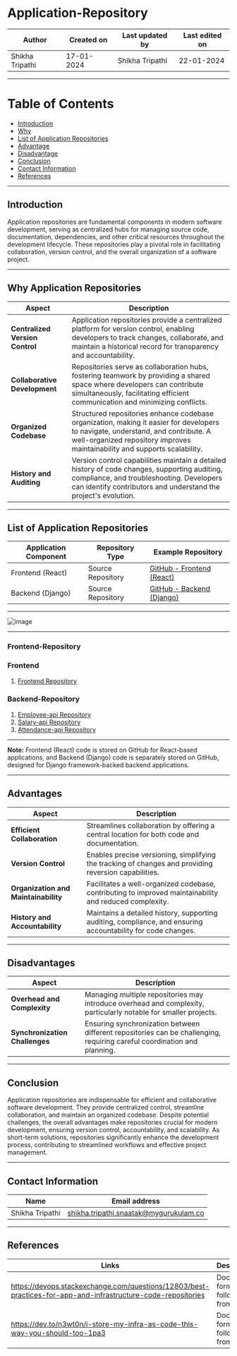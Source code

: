 # Application-Repository


| Author |	Created on | Last updated by | Last edited on |
|--------|-------------|-----------------|----------------|
| Shikha Tripathi| 17-01-2024  |  Shikha Tripathi | 22-01-2024     |

***
# Table of Contents

+ [Introduction](#Introduction)
+ [Why](#Why)
+ [List of Application Repositories](#ListofApplicatioREpositories)
+ [Advantage](#Advantage)
+ [Disadvantage](#Disadvantage)
+ [Conclusion](#Conclusion)
+ [Contact Information](#Contact_Information)
+ [References](#References)  
***


## Introduction
   Application repositories are fundamental components in modern software development, serving as centralized hubs for managing source code, 
   documentation, dependencies, and other critical resources throughout the development lifecycle. These repositories play a pivotal role in 
   facilitating collaboration, version control, and the overall organization of a software project.

   ----------------------------------------------------------------------------------------------------------------------------------------------

   ## Why Application Repositories
  
  | Aspect | Description  |
  |--------|--------------|
  |**Centralized Version Control**| Application repositories provide a centralized platform for version control, enabling developers to track changes, collaborate, and maintain a historical record for transparency and accountability. |
  | **Collaborative Development**|	Repositories serve as collaboration hubs, fostering teamwork by providing a shared space where developers can contribute simultaneously, facilitating efficient communication and minimizing conflicts. |
  | **Organized Codebase** |	Structured repositories enhance codebase organization, making it easier for developers to navigate, understand, and contribute. A well-organized repository improves maintainability and supports scalability. |
  | **History and Auditing** | Version control capabilities maintain a detailed history of code changes, supporting auditing, compliance, and troubleshooting. Developers can identify contributors and understand the project's evolution. |
  
-----------------------------------------------------------------------------------------------------------------------------------------------

## List of Application Repositories

 
| Application Component | Repository Type   | Example Repository                                       |
|-----------------------|-------------------|-----------------------------------------------------------|
| Frontend (React)      | Source Repository | [GitHub - Frontend (React)](https://github.com/example/frontend-react) |
| Backend (Django)      | Source Repository | [GitHub - Backend (Django)](https://github.com/example/backend-django)  |

***

![image](https://github.com/avengers-p7/Documentation/assets/156056746/0325245e-1b6e-4432-bf77-003609692384)

***


### Frontend-Repository

### Frontend
1. [Frontend Repository](https://github.com/OT-MICROSERVICES/frontend)

### Backend-Repository
1. [Employee-api Repository](https://github.com/OT-MICROSERVICES/employee-api)
2. [Salary-api Repository](https://github.com/OT-MICROSERVICES/salary-api)
3. [Attendance-api Repository](https://github.com/OT-MICROSERVICES/attendance-api)


 ***


**Note:**
  Frontend (React) code is stored on GitHub for React-based applications, and Backend (Django) code is separately stored on GitHub, designed 
  for Django framework-backed backend applications. 

 
-----------------------------------------------------------------------------------------------------------------------------------------------          
## Advantages

| Aspect	| Description |
|--------|-------------|
| **Efficient Collaboration**	| Streamlines collaboration by offering a central location for both code and documentation. |
| **Version Control**	| Enables precise versioning, simplifying the tracking of changes and providing reversion capabilities. |
| **Organization and Maintainability** | Facilitates a well-organized codebase, contributing to improved maintainability and reduced complexity. |
| **History and Accountability** | Maintains a detailed history, supporting auditing, compliance, and ensuring accountability for code changes. |


-----------------------------------------------------------------------------------------------------------------------------------------------

## Disadvantages

| Aspect	| Description |
|--------|-------------|
| **Overhead and Complexity**	| Managing multiple repositories may introduce overhead and complexity, particularly notable for smaller projects. |
| **Synchronization Challenges**| Ensuring synchronization between different repositories can be challenging, requiring careful coordination and planning. |



------------------------------------------------------------------------------------------------------------------------------------------------


## Conclusion
   Application repositories are indispensable for efficient and collaborative software development. They provide centralized control, 
   streamline collaboration, and maintain an organized codebase. Despite potential challenges, the overall advantages make repositories 
   crucial for modern development, ensuring version control, accountability, and scalability. As short-term solutions, repositories 
   significantly enhance the development process, contributing to streamlined workflows and effective project management.

***

## Contact Information
   | Name	| Email address |
   |--------|---------------|
   | Shikha Tripathi | shikha.tripathi.snaatak@mygurukulam.co |



------------------------------------------------------------------------------------------------------------------------------------------------


## References

| Links	| Descriptions |
|--------|--------------|
| https://devops.stackexchange.com/questions/12803/best-practices-for-app-and-infrastructure-code-repositories| Document format followed from this link |
| https://dev.to/n3wt0n/i-store-my-infra-as-code-this-way-you-should-too-1pa3 | Document format followed from this link |

